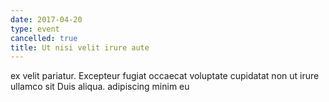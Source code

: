 ```yaml
---
date: 2017-04-20
type: event
cancelled: true
title: Ut nisi velit irure aute
---
```

ex velit pariatur. Excepteur fugiat occaecat voluptate cupidatat non ut irure ullamco sit Duis aliqua. adipiscing minim eu